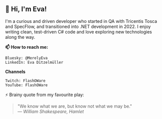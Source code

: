 ## 👋 Hi, I'm Eva!

I'm a curious and driven developer who started in QA with Tricentis Tosca and SpecFlow, and transitioned into .NET development in 2022. 
I enjoy writing clean, test-driven C# code and love exploring new technologies along the way.

**📫 How to reach me:**

    Bluesky: @MerelyEva
    LinkedIn: Eva Ditzelmüller
    
**Channels**

    Twitch: FlashOWare
    YouTube: FlashOWare
    
⚡ Brainy quote from my favourite play:
> "We know what we are, but know not what we may be."  
> — *William Shakespeare, Hamlet*

    
<!--
**EvaDitzelmueller/EvaDitzelmueller** is a ✨ _special_ ✨ repository because its `README.md` (this file) appears on your GitHub profile.

Here are some ideas to get you started:

- 🔭 I’m currently working on ...
- 🌱 I’m currently learning ...
- 👯 I’m looking to collaborate on ...
- 🤔 I’m looking for help with ...
- 💬 Ask me about ...
- 📫 How to reach me: ...
- 😄 Pronouns: ...
- ⚡ Fun fact: ...
-->

